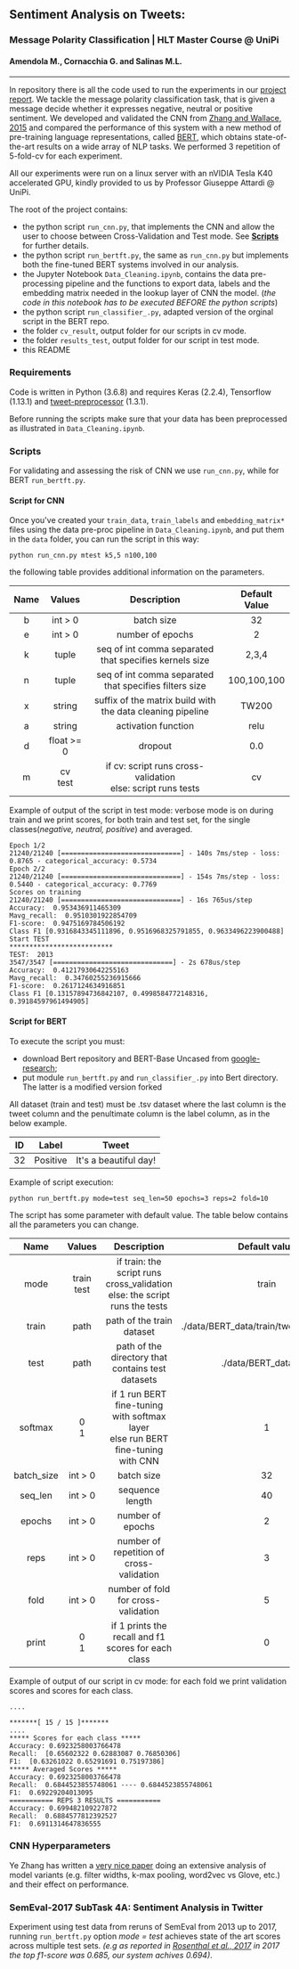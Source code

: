 ## Sentiment Analysis on Tweets:
### Message Polarity Classification | HLT Master Course @ UniPi
#### Amendola M., Cornacchia G. and Salinas M.L.
<hr>

In repository there is all the code used to run the experiments in our [project report]([HLT]Sentiment_Analysis_on_Tweets.pdf). We tackle the message polarity classification task, that is given a message decide whether it expresses negative, neutral or positive sentiment. We developed and validated the CNN from [Zhang and Wallace, 2015](https://arxiv.org/pdf/1510.03820.pdf) and compared the performance of this system with a new method of pre-training language representations, called [BERT](https://github.com/google-research/bert), which obtains state-of-the-art results on a wide array of NLP tasks. We performed 3 repetition of 5-fold-cv for each experiment.

All our experiments were run on a linux server with an nVIDIA Tesla K40 accelerated GPU, kindly provided to us by Professor Giuseppe Attardi @ UniPi.

The root of the project contains:

 - the python script `run_cnn.py`, that implements the CNN and allow the user to choose between Cross-Validation and Test mode. See [**Scripts**](#sec_scripts) for further details. 
 - the python script `run_bertft.py`, the same as `run_cnn.py` but implements both the fine-tuned BERT systems involved in our analysis. 
 - the Jupyter Notebook `Data_Cleaning.ipynb`, contains the data pre-processing pipeline and the functions to export data, labels and the embedding matrix needed in the lookup layer of CNN the model. (*the code in this notebook has to be executed BEFORE the python scripts*)
 - the python script `run_classifier_.py`, adapted version of the orginal script in the BERT repo.
 - the folder `cv_result`, output folder for our scripts in cv mode.
 - the folder `results_test`, output folder for our script in test mode.
 - this README

### Requirements 
Code is written in Python (3.6.8) and requires Keras (2.2.4), Tensorflow (1.13.1) and [tweet-preprocessor](https://pypi.org/project/tweet-preprocessor/) (1.3.1).

Before running the scripts make sure that your data has been preprocessed as illustrated in `Data_Cleaning.ipynb`.

<a id="sec_scripts"></a>
### Scripts

For validating and assessing the risk of CNN we use `run_cnn.py`, while for BERT `run_bertft.py`.

#### Script for CNN

Once you've created your `train_data`, `train_labels` and `embedding_matrix*` files using the data pre-proc pipeline in `Data_Cleaning.ipynb`, and put them in the `data` folder, you can run the script in this way:

```
python run_cnn.py mtest k5,5 n100,100
```
the following table provides additional information on the parameters.

| <center>Name  | <center>Values  |<center> Description   | <center>Default Value   |
|:----: |:-------------:  |-------------------------------------------------------------------------------------  |------------------------------ |
| <center>b</center>  | <center>int > 0</center>  | <center> batch size </center>   | <center> 32 </center>   |
| <center>e </center> | <center>int > 0</center>  | <center> number of epochs </center>   | <center>2</center>  |
| <center>k </center> | <center>tuple </center> | <center> seq of int comma separated that specifies kernels size </center>   | <center>2,3,4</center>  |
| <center>n </center> | <center>tuple </center> | <center> seq of int comma separated that specifies filters size </center>   | <center>100,100,100</center>  |
| <center>x </center> | <center>string</center>   | <center> suffix of the matrix build with the data cleaning pipeline </center>   | <center>TW200</center>  |
| <center>a </center> | <center>string </center>  | <center> activation function </center>  | <center>relu</center>   |
| <center>d</center>  | <center>float >= 0</center>   | <center> dropout </center>  | <center>0.0</center>  |
| <center>m   </center>| <center>cv <br> test </center> | <center> if cv: script runs cross-validation <br> else: script runs tests</center>  | <center> cv </center>   |

Example of output of the script in test mode: verbose mode is on during train and we print scores, for both train and test set, for the single classes(*negative, neutral, positive*) and averaged.

```
Epoch 1/2
21240/21240 [==============================] - 140s 7ms/step - loss: 0.8765 - categorical_accuracy: 0.5734
Epoch 2/2
21240/21240 [==============================] - 154s 7ms/step - loss: 0.5440 - categorical_accuracy: 0.7769
Scores on training
21240/21240 [==============================] - 16s 765us/step
Accuracy:  0.953436911465309
Mavg_recall:  0.9510301922854709
F1-score:  0.9475169784506192
Class F1 [0.9316843345111896, 0.9516968325791855, 0.9633496223900488]
Start TEST
**************************
TEST:  2013
3547/3547 [==============================] - 2s 678us/step
Accuracy:  0.41217930642255163
Mavg_recall:  0.34760255236915666
F1-score:  0.2617124634916851
Class F1 [0.13157894736842107, 0.4998584772148316, 0.39184597961494905]
```

#### Script for BERT

To execute the script you must:
* download Bert repository and BERT-Base Uncased from [google-research](https://github.com/google-research/bert);
* put module `run_bertft.py` and `run_classifier_.py` into Bert directory. The latter is a modified version forked 
 
All dataset (train and test) must be .tsv dataset where the last column is the tweet column and the penultimate column is the label column, as in the below example.

| ID  | Label   | Tweet   |
|:--: |:--------: |:---------------------:  |
| 32  | Positive  | It's a beautiful day!   |


Example of script execution: 

```
python run_bertft.py mode=test seq_len=50 epochs=3 reps=2 fold=10
```

The script has some parameter with default value. The table below contains all the parameters you can change.

|  <center>  Name   </center>   | <center>  Values   </center>  |                                                      <center>   Description </center>                                                       |    <center>    Default value    </center>       |
|:----------: |:----------: |:------------------------------------------------------------------------------------------------------------------------: |:---------------------------:  |
|   <center> mode   </center>   |<center>train<br>test </center>  | <center>if train: the script runs cross_validation <br>  else: the script runs the tests                                      |       <center>     train </center>              |
|   <center> train   </center>  | <center>   path  </center>    | <center>path of the train dataset </center>                                                                                                 |  <center>  ./data/BERT_data/train/tweet_train_df.tsv   </center>    |
|  <center>  test   </center>   |   <center> path  </center>    | <center>path of the directory that contains test datasets  </center>                                                                        |        <center>    ./data/BERT_data/test   </center>          |
|  <center> softmax  </center>  |<center>0<br>1   </center>   | <center>if 1 run BERT fine-tuning with softmax layer <br> else run BERT fine-tuning with CNN </center>   |          <center>    1    </center>           |
|<center> batch_size </center>  | <center>  int > 0  </center>  | <center>batch size   </center>                                                                                                              |            <center>  32    </center>          |
|  <center> seq_len </center>   | <center>  int > 0   </center>| <center>sequence length</center>                                                                                                             |             <center> 40  </center>            |
|  <center> epochs  </center>   | <center>  int > 0  </center>  | <center>number of epochs  </center>                                                                                                         |           <center>   2   </center>            |
|  <center>  reps   </center>   | <center>  int > 0  </center>  | <center>number of repetition of cross-validation   </center>                                                                                |          <center>    3  </center>             |
|   <center> fold   </center>   | <center>  int > 0  </center>  | <center>number of fold for cross-validation </center>                                                                                       |          <center>    5   </center>            |
|  <center> print  </center>  |<center>0<br>1   </center>   | <center>if 1 prints the recall and f1 scores for each class  </center>  |          <center>    0    </center> |

Example of output of our script in cv mode: for each fold we print validation scores and scores for each class.

```
....

*******[ 15 / 15 ]*******
....
***** Scores for each class *****
Accuracy: 0.6923258003766478
Recall:  [0.65602322 0.62883087 0.76850306]
F1:  [0.63261022 0.65291691 0.75197386]
***** Averaged Scores *****
Accuracy: 0.6923258003766478
Recall:  0.6844523855748061 ---- 0.6844523855748061
F1:  0.69229204013095
=========== REPS 3 RESULTS ===========
Accuracy: 0.699482109227872
Recall:  0.6884577812392527
F1:  0.6911314647836555
```

### CNN Hyperparameters
Ye Zhang has written a [very nice paper](http://arxiv.org/abs/1510.03820) doing an extensive analysis of model variants (e.g. filter widths, k-max pooling, word2vec vs Glove, etc.) and their effect on performance.

### SemEval-2017 SubTask 4A: Sentiment Analysis in Twitter

Experiment using test data from reruns of SemEval from 2013 up to 2017, running `run_bertft.py` option *mode = test* achieves state of the art scores across multiple test sets. *(e.g as reported in [Rosenthal et al., 2017](http://alt.qcri.org/semeval2017/task4/data/uploads/semeval2017-task4.pdf) in 2017 the top f1-score was 0.685, our system achives 0.694)*.

